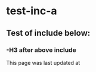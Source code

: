 # test-inc-a

## Test of include below:

### -H3 after above include

This page was last updated at 

